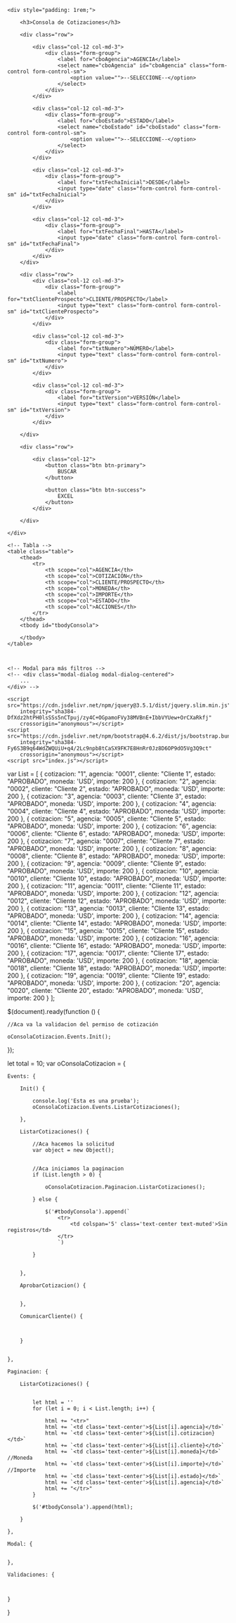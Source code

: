 <!DOCTYPE html>
<html lang="es">

<head>
    <meta charset="UTF-8">
    <title>Scrollable Tabs con Bootstrap 4.6</title>
    <link rel="stylesheet" href="https://cdn.jsdelivr.net/npm/bootstrap@4.6.2/dist/css/bootstrap.min.css"
        integrity="sha384-xOolHFLEh07PJGoPkLv1IbcEPTNtaed2xpHsD9ESMhqIYd0nLMwNLD69Npy4HI+N" crossorigin="anonymous">
</head>

<body>

    <div style="padding: 1rem;">

        <h3>Consola de Cotizaciones</h3>

        <div class="row">

            <div class="col-12 col-md-3">
                <div class="form-group">
                    <label for="cboAgencia">AGENCIA</label>
                    <select name="cboAgencia" id="cboAgencia" class="form-control form-control-sm">
                        <option value="">--SELECCIONE--</option>
                    </select>
                </div>
            </div>

            <div class="col-12 col-md-3">
                <div class="form-group">
                    <label for="cboEstado">ESTADO</label>
                    <select name="cboEstado" id="cboEstado" class="form-control form-control-sm">
                        <option value="">--SELECCIONE--</option>
                    </select>
                </div>
            </div>

            <div class="col-12 col-md-3">
                <div class="form-group">
                    <label for="txtFechaInicial">DESDE</label>
                    <input type="date" class="form-control form-control-sm" id="txtFechaInicial">
                </div>
            </div>

            <div class="col-12 col-md-3">
                <div class="form-group">
                    <label for="txtFechaFinal">HASTA</label>
                    <input type="date" class="form-control form-control-sm" id="txtFechaFinal">
                </div>
            </div>
        </div>

        <div class="row">
            <div class="col-12 col-md-3">
                <div class="form-group">
                    <label for="txtClienteProspecto">CLIENTE/PROSPECTO</label>
                    <input type="text" class="form-control form-control-sm" id="txtClienteProspecto">
                </div>
            </div>

            <div class="col-12 col-md-3">
                <div class="form-group">
                    <label for="txtNumero">NÚMERO</label>
                    <input type="text" class="form-control form-control-sm" id="txtNumero">
                </div>
            </div>

            <div class="col-12 col-md-3">
                <div class="form-group">
                    <label for="txtVersion">VERSIÓN</label>
                    <input type="text" class="form-control form-control-sm" id="txtVersion">
                </div>
            </div>

        </div>

        <div class="row">

            <div class="col-12">
                <button class="btn btn-primary">
                    BUSCAR
                </button>

                <button class="btn btn-success">
                    EXCEL
                </button>
            </div>

        </div>

    </div>

    <!-- Tabla -->
    <table class="table">
        <thead>
            <tr>
                <th scope="col">AGENCIA</th>
                <th scope="col">COTIZACIÓN</th>
                <th scope="col">CLIENTE/PROSPECTO</th>
                <th scope="col">MONEDA</th>
                <th scope="col">IMPORTE</th>
                <th scope="col">ESTADO</th>
                <th scope="col">ACCIONES</th>
            </tr>
        </thead>
        <tbody id="tbodyConsola">

        </tbody>
    </table>



    <!-- Modal para más filtros -->
    <!-- <div class="modal-dialog modal-dialog-centered">
        ...
    </div> -->

    <script src="https://cdn.jsdelivr.net/npm/jquery@3.5.1/dist/jquery.slim.min.js"
        integrity="sha384-DfXdz2htPH0lsSSs5nCTpuj/zy4C+OGpamoFVy38MVBnE+IbbVYUew+OrCXaRkfj"
        crossorigin="anonymous"></script>
    <script src="https://cdn.jsdelivr.net/npm/bootstrap@4.6.2/dist/js/bootstrap.bundle.min.js"
        integrity="sha384-Fy6S3B9q64WdZWQUiU+q4/2Lc9npb8tCaSX9FK7E8HnRr0Jz8D6OP9dO5Vg3Q9ct"
        crossorigin="anonymous"></script>
    <script src="index.js"></script>

</body>

</html>


var List = [
    { cotizacion: "1", agencia: "0001", cliente: "Cliente 1", estado: "APROBADO", moneda: 'USD', importe: 200 },
    { cotizacion: "2", agencia: "0002", cliente: "Cliente 2", estado: "APROBADO", moneda: 'USD', importe: 200 },
    { cotizacion: "3", agencia: "0003", cliente: "Cliente 3", estado: "APROBADO", moneda: 'USD', importe: 200 },
    { cotizacion: "4", agencia: "0004", cliente: "Cliente 4", estado: "APROBADO", moneda: 'USD', importe: 200 },
    { cotizacion: "5", agencia: "0005", cliente: "Cliente 5", estado: "APROBADO", moneda: 'USD', importe: 200 },
    { cotizacion: "6", agencia: "0006", cliente: "Cliente 6", estado: "APROBADO", moneda: 'USD', importe: 200 },
    { cotizacion: "7", agencia: "0007", cliente: "Cliente 7", estado: "APROBADO", moneda: 'USD', importe: 200 },
    { cotizacion: "8", agencia: "0008", cliente: "Cliente 8", estado: "APROBADO", moneda: 'USD', importe: 200 },
    { cotizacion: "9", agencia: "0009", cliente: "Cliente 9", estado: "APROBADO", moneda: 'USD', importe: 200 },
    { cotizacion: "10", agencia: "0010", cliente: "Cliente 10", estado: "APROBADO", moneda: 'USD', importe: 200 },
    { cotizacion: "11", agencia: "0011", cliente: "Cliente 11", estado: "APROBADO", moneda: 'USD', importe: 200 },
    { cotizacion: "12", agencia: "0012", cliente: "Cliente 12", estado: "APROBADO", moneda: 'USD', importe: 200 },
    { cotizacion: "13", agencia: "0013", cliente: "Cliente 13", estado: "APROBADO", moneda: 'USD', importe: 200 },
    { cotizacion: "14", agencia: "0014", cliente: "Cliente 14", estado: "APROBADO", moneda: 'USD', importe: 200 },
    { cotizacion: "15", agencia: "0015", cliente: "Cliente 15", estado: "APROBADO", moneda: 'USD', importe: 200 },
    { cotizacion: "16", agencia: "0016", cliente: "Cliente 16", estado: "APROBADO", moneda: 'USD', importe: 200 },
    { cotizacion: "17", agencia: "0017", cliente: "Cliente 17", estado: "APROBADO", moneda: 'USD', importe: 200 },
    { cotizacion: "18", agencia: "0018", cliente: "Cliente 18", estado: "APROBADO", moneda: 'USD', importe: 200 },
    { cotizacion: "19", agencia: "0019", cliente: "Cliente 19", estado: "APROBADO", moneda: 'USD', importe: 200 },
    { cotizacion: "20", agencia: "0020", cliente: "Cliente 20", estado: "APROBADO", moneda: 'USD', importe: 200 }
];



$(document).ready(function () {

    //Aca va la validacion del permiso de cotización

    oConsolaCotizacion.Events.Init();

});


let total = 10;
var oConsolaCotizacion = {

    Events: {

        Init() {

            console.log('Esta es una prueba');
            oConsolaCotizacion.Events.ListarCotizaciones();

        },

        ListarCotizaciones() {

            //Aca hacemos la solicitud
            var object = new Object();


            //Aca iniciamos la paginacion
            if (List.length > 0) {

                oConsolaCotizacion.Paginacion.ListarCotizaciones();

            } else {

                $('#tbodyConsola').append(`
                    <tr>
                        <td colspan='5' class='text-center text-muted'>Sin registros</td>
                    </tr>
                    `)

            }


        },

        AprobarCotizacion() {


        },

        ComunicarCliente() {



        }


    },

    Paginacion: {

        ListarCotizaciones() {


            let html = ''
            for (let i = 0; i < List.length; i++) {

                html += "<tr>"
                html += `<td class='text-center'>${List[i].agencia}</td>`
                html += `<td class='text-center'>${List[i].cotizacion}</td>`
                html += `<td class='text-center'>${List[i].cliente}</td>`
                html += `<td class='text-center'>${List[i].moneda}</td>` //Moneda
                html += `<td class='text-center'>${List[i].importe}</td>` //Importe
                html += `<td class='text-center'>${List[i].estado}</td>`
                html += `<td class='text-center'>${List[i].agencia}</td>`
                html += "</tr>"
            }

            $('#tbodyConsola').append(html);

        }

    },

    Modal: {


    },

    Validaciones: {



    }







}



